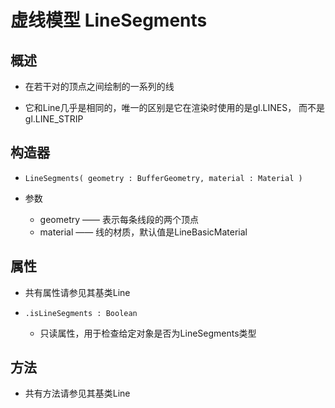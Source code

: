 # 虚线模型 LineSegments

## 概述

+ 在若干对的顶点之间绘制的一系列的线

+ 它和Line几乎是相同的，唯一的区别是它在渲染时使用的是gl.LINES， 而不是gl.LINE_STRIP

## 构造器

+ `LineSegments( geometry : BufferGeometry, material : Material )`

+ 参数

  + geometry —— 表示每条线段的两个顶点
  + material —— 线的材质，默认值是LineBasicMaterial

## 属性

+ 共有属性请参见其基类Line

+ `.isLineSegments : Boolean`

  + 只读属性，用于检查给定对象是否为LineSegments类型

## 方法

  + 共有方法请参见其基类Line
